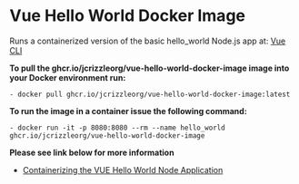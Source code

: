 # Vue Hello World Docker Image

Runs a containerized version of the basic hello_world Node.js app at: [Vue CLI](https://cli.vuejs.org/guide/creating-a-project.html)

**To pull the ghcr.io/jcrizzleorg/vue-hello-world-docker-image image into your Docker environment run:**
```
- docker pull ghcr.io/jcrizzleorg/vue-hello-world-docker-image:latest
```

**To run the image in a container issue the following command:**
```
- docker run -it -p 8080:8080 --rm --name hello_world ghcr.io/jcrizzleorg/vue-hello-world-docker-image
```

**Please see link below for more information**
- [Containerizing the VUE Hello World Node Application](https://github.com/jcrizzle2/vue-cli-docker-container)
